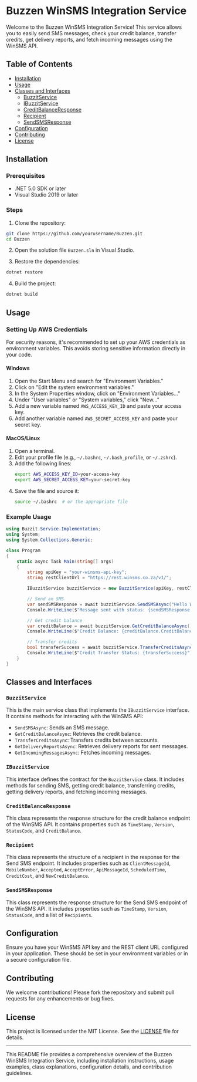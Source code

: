 # Buzzen WinSMS Integration Service

Welcome to the Buzzen WinSMS Integration Service! This service allows you to easily send SMS messages, check your credit balance, transfer credits, get delivery reports, and fetch incoming messages using the WinSMS API.

## Table of Contents

- [Installation](#installation)
- [Usage](#usage)
- [Classes and Interfaces](#classes-and-interfaces)
  - [BuzzitService](#buzzitservice)
  - [IBuzzitService](#ibuzzitservice)
  - [CreditBalanceResponse](#creditbalanceresponse)
  - [Recipient](#recipient)
  - [SendSMSResponse](#sendsmsresponse)
- [Configuration](#configuration)
- [Contributing](#contributing)
- [License](#license)

## Installation

### Prerequisites

- .NET 5.0 SDK or later
- Visual Studio 2019 or later

### Steps

1. Clone the repository:

```bash
git clone https://github.com/yourusername/Buzzen.git
cd Buzzen
```

2. Open the solution file `Buzzen.sln` in Visual Studio.

3. Restore the dependencies:

```bash
dotnet restore
```

4. Build the project:

```bash
dotnet build
```

## Usage

### Setting Up AWS Credentials

For security reasons, it's recommended to set up your AWS credentials as environment variables. This avoids storing sensitive information directly in your code.

#### Windows

1. Open the Start Menu and search for "Environment Variables."
2. Click on "Edit the system environment variables."
3. In the System Properties window, click on "Environment Variables..."
4. Under "User variables" or "System variables," click "New..."
5. Add a new variable named `AWS_ACCESS_KEY_ID` and paste your access key.
6. Add another variable named `AWS_SECRET_ACCESS_KEY` and paste your secret key.

#### MacOS/Linux

1. Open a terminal.
2. Edit your profile file (e.g., `~/.bashrc`, `~/.bash_profile`, or `~/.zshrc`).
3. Add the following lines:
   ```bash
   export AWS_ACCESS_KEY_ID=your-access-key
   export AWS_SECRET_ACCESS_KEY=your-secret-key
   ```
4. Save the file and source it:
   ```bash
   source ~/.bashrc  # or the appropriate file
   ```

### Example Usage

```csharp
using Buzzit.Service.Implementation;
using System;
using System.Collections.Generic;

class Program
{
    static async Task Main(string[] args)
    {
        string apiKey = "your-winsms-api-key";
        string restClientUrl = "https://rest.winsms.co.za/v1/";

        IBuzzitService buzzitService = new BuzzitService(apiKey, restClientUrl);

        // Send an SMS
        var sendSMSResponse = await buzzitService.SendSMSAsync("Hello World!", new List<string> { "1234567890" });
        Console.WriteLine($"Message sent with status: {sendSMSResponse.StatusCode}");

        // Get credit balance
        var creditBalance = await buzzitService.GetCreditBalanceAsync();
        Console.WriteLine($"Credit Balance: {creditBalance.CreditBalance}");

        // Transfer credits
        bool transferSuccess = await buzzitService.TransferCreditsAsync(1234, 5678, 10);
        Console.WriteLine($"Credit Transfer Status: {transferSuccess}");
    }
}
```

## Classes and Interfaces

### `BuzzitService`

This is the main service class that implements the `IBuzzitService` interface. It contains methods for interacting with the WinSMS API:

- `SendSMSAsync`: Sends an SMS message.
- `GetCreditBalanceAsync`: Retrieves the credit balance.
- `TransferCreditsAsync`: Transfers credits between accounts.
- `GetDeliveryReportsAsync`: Retrieves delivery reports for sent messages.
- `GetIncomingMessagesAsync`: Fetches incoming messages.

### `IBuzzitService`

This interface defines the contract for the `BuzzitService` class. It includes methods for sending SMS, getting credit balance, transferring credits, getting delivery reports, and fetching incoming messages.

### `CreditBalanceResponse`

This class represents the response structure for the credit balance endpoint of the WinSMS API. It contains properties such as `TimeStamp`, `Version`, `StatusCode`, and `CreditBalance`.

### `Recipient`

This class represents the structure of a recipient in the response for the Send SMS endpoint. It includes properties such as `ClientMessageId`, `MobileNumber`, `Accepted`, `AcceptError`, `ApiMessageId`, `ScheduledTime`, `CreditCost`, and `NewCreditBalance`.

### `SendSMSResponse`

This class represents the response structure for the Send SMS endpoint of the WinSMS API. It includes properties such as `TimeStamp`, `Version`, `StatusCode`, and a list of `Recipients`.

## Configuration

Ensure you have your WinSMS API key and the REST client URL configured in your application. These should be set in your environment variables or in a secure configuration file.

## Contributing

We welcome contributions! Please fork the repository and submit pull requests for any enhancements or bug fixes.

## License

This project is licensed under the MIT License. See the [LICENSE](LICENSE) file for details.

---

This README file provides a comprehensive overview of the Buzzen WinSMS Integration Service, including installation instructions, usage examples, class explanations, configuration details, and contribution guidelines.
